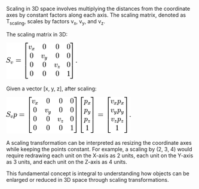 Scaling in 3D space involves multiplying the distances from the coordinate axes by constant factors along each axis. The scaling matrix, denoted as T<sub>scaling</sub>, scales by factors v<sub>x</sub>, v<sub>y</sub>, and v<sub>z</sub>.

The scaling matrix in 3D:

<img src="images/scaling-matrix.png">

Given a vector [x, y, z], after scaling:

<img src="images/point_scaling.png">

A scaling transformation can be interpreted as resizing the coordinate axes while keeping the points constant. For example, a scaling by (2, 3, 4) would require redrawing each unit on the X-axis as 2 units, each unit on the Y-axis as 3 units, and each unit on the Z-axis as 4 units.

This fundamental concept is integral to understanding how objects can be enlarged or reduced in 3D space through scaling transformations.
